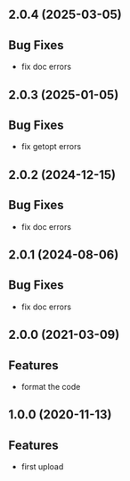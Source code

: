 ## 2.0.4 (2025-03-05)

## Bug Fixes

- fix doc errors

## 2.0.3 (2025-01-05)

## Bug Fixes

- fix getopt errors

## 2.0.2 (2024-12-15)

## Bug Fixes

- fix doc errors

## 2.0.1 (2024-08-06)

## Bug Fixes

- fix doc errors

## 2.0.0 (2021-03-09)

## Features

- format the code

## 1.0.0 (2020-11-13)

## Features

- first upload